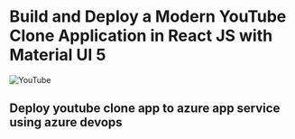 # Build and Deploy a Modern YouTube Clone Application in React JS with Material UI 5

![YouTube](https://i.ibb.co/4R5RkmW/Thumbnail-5.png)

## Deploy youtube clone app to azure app service using azure devops 

